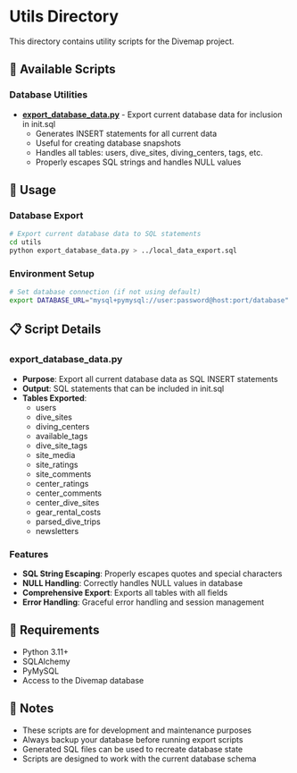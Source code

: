 # Utils Directory

This directory contains utility scripts for the Divemap project.

## 📁 Available Scripts

### **Database Utilities**
- **[export_database_data.py](./export_database_data.py)** - Export current database data for inclusion in init.sql
  - Generates INSERT statements for all current data
  - Useful for creating database snapshots
  - Handles all tables: users, dive_sites, diving_centers, tags, etc.
  - Properly escapes SQL strings and handles NULL values

## 🚀 Usage

### Database Export
```bash
# Export current database data to SQL statements
cd utils
python export_database_data.py > ../local_data_export.sql
```

### Environment Setup
```bash
# Set database connection (if not using default)
export DATABASE_URL="mysql+pymysql://user:password@host:port/database"
```

## 📋 Script Details

### export_database_data.py
- **Purpose**: Export all current database data as SQL INSERT statements
- **Output**: SQL statements that can be included in init.sql
- **Tables Exported**:
  - users
  - dive_sites
  - diving_centers
  - available_tags
  - dive_site_tags
  - site_media
  - site_ratings
  - site_comments
  - center_ratings
  - center_comments
  - center_dive_sites
  - gear_rental_costs
  - parsed_dive_trips
  - newsletters

### Features
- **SQL String Escaping**: Properly escapes quotes and special characters
- **NULL Handling**: Correctly handles NULL values in database
- **Comprehensive Export**: Exports all tables with all fields
- **Error Handling**: Graceful error handling and session management

## 🔧 Requirements

- Python 3.11+
- SQLAlchemy
- PyMySQL
- Access to the Divemap database

## 📝 Notes

- These scripts are for development and maintenance purposes
- Always backup your database before running export scripts
- Generated SQL files can be used to recreate database state
- Scripts are designed to work with the current database schema 